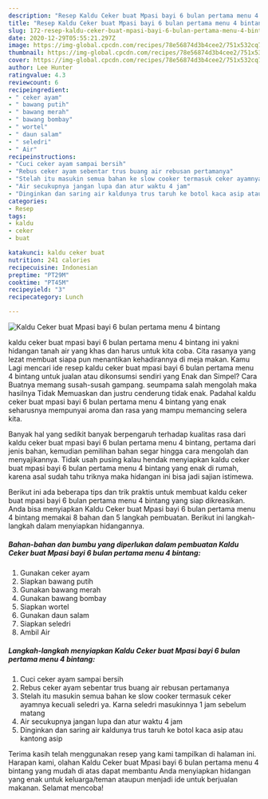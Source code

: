 ```yaml
---
description: "Resep Kaldu Ceker buat Mpasi bayi 6 bulan pertama menu 4 bintang | Cara Membuat Kaldu Ceker buat Mpasi bayi 6 bulan pertama menu 4 bintang Yang Bikin Ngiler"
title: "Resep Kaldu Ceker buat Mpasi bayi 6 bulan pertama menu 4 bintang | Cara Membuat Kaldu Ceker buat Mpasi bayi 6 bulan pertama menu 4 bintang Yang Bikin Ngiler"
slug: 172-resep-kaldu-ceker-buat-mpasi-bayi-6-bulan-pertama-menu-4-bintang-cara-membuat-kaldu-ceker-buat-mpasi-bayi-6-bulan-pertama-menu-4-bintang-yang-bikin-ngiler
date: 2020-12-29T05:55:21.297Z
image: https://img-global.cpcdn.com/recipes/78e56874d3b4cee2/751x532cq70/kaldu-ceker-buat-mpasi-bayi-6-bulan-pertama-menu-4-bintang-foto-resep-utama.jpg
thumbnail: https://img-global.cpcdn.com/recipes/78e56874d3b4cee2/751x532cq70/kaldu-ceker-buat-mpasi-bayi-6-bulan-pertama-menu-4-bintang-foto-resep-utama.jpg
cover: https://img-global.cpcdn.com/recipes/78e56874d3b4cee2/751x532cq70/kaldu-ceker-buat-mpasi-bayi-6-bulan-pertama-menu-4-bintang-foto-resep-utama.jpg
author: Lee Hunter
ratingvalue: 4.3
reviewcount: 6
recipeingredient:
- " ceker ayam"
- " bawang putih"
- " bawang merah"
- " bawang bombay"
- " wortel"
- " daun salam"
- " seledri"
- " Air"
recipeinstructions:
- "Cuci ceker ayam sampai bersih"
- "Rebus ceker ayam sebentar trus buang air rebusan pertamanya"
- "Stelah itu masukin semua bahan ke slow cooker termasuk ceker ayamnya kecuali seledri ya. Karna seledri masukinnya 1 jam sebelum matang"
- "Air secukupnya jangan lupa dan atur waktu 4 jam"
- "Dinginkan dan saring air kaldunya trus taruh ke botol kaca asip atau kantong asip"
categories:
- Resep
tags:
- kaldu
- ceker
- buat

katakunci: kaldu ceker buat 
nutrition: 241 calories
recipecuisine: Indonesian
preptime: "PT29M"
cooktime: "PT45M"
recipeyield: "3"
recipecategory: Lunch

---
```



![Kaldu Ceker buat Mpasi bayi 6 bulan pertama menu 4 bintang](https://img-global.cpcdn.com/recipes/78e56874d3b4cee2/751x532cq70/kaldu-ceker-buat-mpasi-bayi-6-bulan-pertama-menu-4-bintang-foto-resep-utama.jpg)


kaldu ceker buat mpasi bayi 6 bulan pertama menu 4 bintang ini yakni hidangan tanah air yang khas dan harus untuk kita coba. Cita rasanya yang lezat membuat siapa pun menantikan kehadirannya di meja makan.
Kamu Lagi mencari ide resep kaldu ceker buat mpasi bayi 6 bulan pertama menu 4 bintang untuk jualan atau dikonsumsi sendiri yang Enak dan Simpel? Cara Buatnya memang susah-susah gampang. seumpama salah mengolah maka hasilnya Tidak Memuaskan dan justru cenderung tidak enak. Padahal kaldu ceker buat mpasi bayi 6 bulan pertama menu 4 bintang yang enak seharusnya mempunyai aroma dan rasa yang mampu memancing selera kita.



Banyak hal yang sedikit banyak berpengaruh terhadap kualitas rasa dari kaldu ceker buat mpasi bayi 6 bulan pertama menu 4 bintang, pertama dari jenis bahan, kemudian pemilihan bahan segar hingga cara mengolah dan menyajikannya. Tidak usah pusing kalau hendak menyiapkan kaldu ceker buat mpasi bayi 6 bulan pertama menu 4 bintang yang enak di rumah, karena asal sudah tahu triknya maka hidangan ini bisa jadi sajian istimewa.


Berikut ini ada beberapa tips dan trik praktis untuk membuat kaldu ceker buat mpasi bayi 6 bulan pertama menu 4 bintang yang siap dikreasikan. Anda bisa menyiapkan Kaldu Ceker buat Mpasi bayi 6 bulan pertama menu 4 bintang memakai 8 bahan dan 5 langkah pembuatan. Berikut ini langkah-langkah dalam menyiapkan hidangannya.

<!--inarticleads1-->

##### Bahan-bahan dan bumbu yang diperlukan dalam pembuatan Kaldu Ceker buat Mpasi bayi 6 bulan pertama menu 4 bintang:

1. Gunakan  ceker ayam
1. Siapkan  bawang putih
1. Gunakan  bawang merah
1. Gunakan  bawang bombay
1. Siapkan  wortel
1. Gunakan  daun salam
1. Siapkan  seledri
1. Ambil  Air




<!--inarticleads2-->

##### Langkah-langkah menyiapkan Kaldu Ceker buat Mpasi bayi 6 bulan pertama menu 4 bintang:

1. Cuci ceker ayam sampai bersih
1. Rebus ceker ayam sebentar trus buang air rebusan pertamanya
1. Stelah itu masukin semua bahan ke slow cooker termasuk ceker ayamnya kecuali seledri ya. Karna seledri masukinnya 1 jam sebelum matang
1. Air secukupnya jangan lupa dan atur waktu 4 jam
1. Dinginkan dan saring air kaldunya trus taruh ke botol kaca asip atau kantong asip




Terima kasih telah menggunakan resep yang kami tampilkan di halaman ini. Harapan kami, olahan Kaldu Ceker buat Mpasi bayi 6 bulan pertama menu 4 bintang yang mudah di atas dapat membantu Anda menyiapkan hidangan yang enak untuk keluarga/teman ataupun menjadi ide untuk berjualan makanan. Selamat mencoba!
